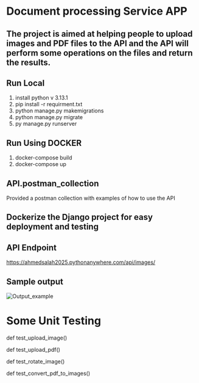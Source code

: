 # Document processing Service APP
## The project is aimed at helping people to upload images and PDF files to the API and the API will perform some operations on the files and return the results.
## Run Local
1. install python v 3.13.1
2. pip install -r requirment.txt  
3. python manage.py makemigrations
4. python manage.py migrate
5. py manage.py runserver
## Run Using DOCKER
1. docker-compose build
2. docker-compose up
## API.postman_collection
 Provided a postman collection with examples of how to use the API
## Dockerize the Django project for easy deployment and testing
## API Endpoint
https://ahmedsalah2025.pythonanywhere.com/api/images/
## Sample output
![Output_example](https://github.com/user-attachments/assets/8685d501-c31f-4a50-80a2-e1cad8219fd2)
# Some Unit Testing
 def test_upload_image() 

 def test_upload_pdf()

 def test_rotate_image()

 def test_convert_pdf_to_images()

